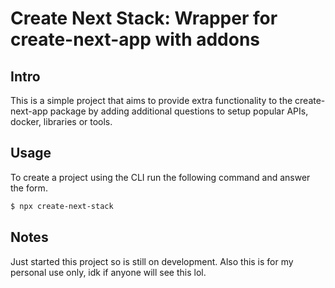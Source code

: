 # Create Next Stack: Wrapper for create-next-app with addons

## Intro

This is a simple project that aims to provide extra functionality to the create-next-app package by adding additional questions to setup popular APIs, docker, libraries or tools.

## Usage

To create a project using the CLI run the following command and answer the form.

```bash
$ npx create-next-stack
```

## Notes

Just started this project so is still on development. Also this is for my personal use only, idk if anyone will see this lol.

